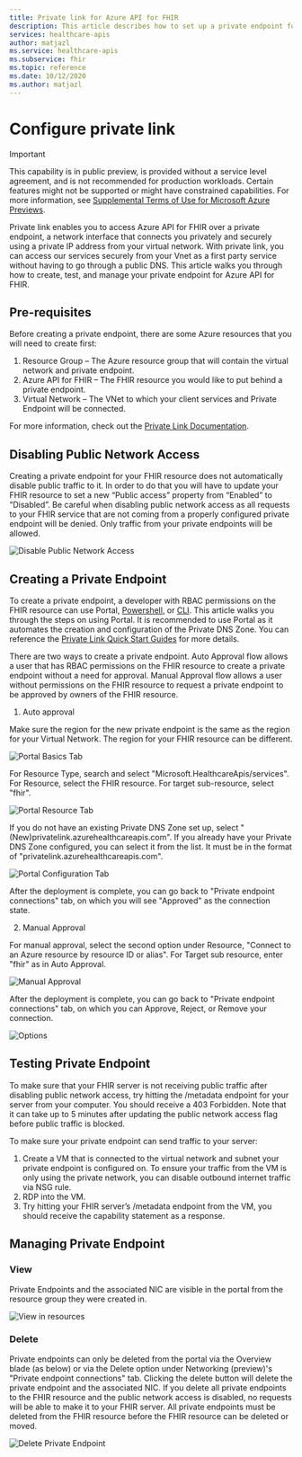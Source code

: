```yaml
---
title: Private link for Azure API for FHIR
description: This article describes how to set up a private endpoint for Azure API for FHIR services
services: healthcare-apis
author: matjazl
ms.service: healthcare-apis
ms.subservice: fhir
ms.topic: reference
ms.date: 10/12/2020
ms.author: matjazl
---
```


# Configure private link

> [!IMPORTANT]
> This capability is in public preview, is provided without a service level agreement, and is not recommended for production workloads. Certain features might not be supported or might have constrained capabilities. For more information, see [Supplemental Terms of Use for Microsoft Azure Previews](https://azure.microsoft.com/support/legal/preview-supplemental-terms/).

Private link enables you to access Azure API for FHIR over a private endpoint, a network interface that connects you privately and securely using a private IP address from your virtual network. With private link, you can access our services securely from your Vnet as a first party service without having to go through a public DNS. This article walks you through how to create, test, and manage your private endpoint for Azure API for FHIR.

## Pre-requisites

Before creating a private endpoint, there are some Azure resources that you will need to create first:

1. Resource Group – The Azure resource group that will contain the virtual network and private endpoint.
2. Azure API for FHIR – The FHIR resource you would like to put behind a private endpoint.
3. Virtual Network – The VNet to which your client services and Private Endpoint will be connected.

For more information, check out the [Private Link Documentation](https://docs.microsoft.com/azure/private-link/).

## Disabling Public Network Access

Creating a private endpoint for your FHIR resource does not automatically disable public traffic to it. In order to do that you will have to update your FHIR resource to set a new “Public access” property from “Enabled” to “Disabled”. Be careful when disabling public network access as all requests to your FHIR service that are not coming from a properly configured private endpoint will be denied. Only traffic from your private endpoints will be allowed.

![Disable Public Network Access](media/private-link/private-link-disable.png)

## Creating a Private Endpoint

To create a private endpoint, a developer with RBAC permissions on the FHIR resource can use Portal, [Powershell](https://docs.microsoft.com/azure/private-link/create-private-endpoint-powershell), or [CLI](https://docs.microsoft.com/azure/private-link/create-private-endpoint-cli). This article walks you through the steps on using Portal. It is recommended to use Portal as it automates the creation and configuration of the Private DNS Zone. You can reference the [Private Link Quick Start Guides](https://docs.microsoft.com/azure/private-link/create-private-endpoint-portal) for more details.

There are two ways to create a private endpoint. Auto Approval flow allows a user that has RBAC permissions on the FHIR resource to create a private endpoint without a need for approval. Manual Approval flow allows a user without permissions on the FHIR resource to request a private endpoint to be approved by owners of the FHIR resource.

1. Auto approval

Make sure the region for the new private endpoint is the same as the region for your Virtual Network. The region for your FHIR resource can be different.

![Portal Basics Tab](media/private-link/private-link-portal2.png)

For Resource Type, search and select "Microsoft.HealthcareApis/services". For Resource, select the FHIR resource. For target sub-resource, select "fhir".

![Portal Resource Tab](media/private-link/private-link-portal1.png)

If you do not have an existing Private DNS Zone set up, select "(New)privatelink.azurehealthcareapis.com". If you already have your Private DNS Zone configured, you can select it from the list. It must be in the format of "privatelink.azurehealthcareapis.com".

![Portal Configuration Tab](media/private-link/private-link-portal3.png)

After the deployment is complete, you can go back to "Private endpoint connections" tab, on which you will see "Approved" as the connection state.

2. Manual Approval

For manual approval, select the second option under Resource, "Connect to an Azure resource by resource ID or alias". For Target sub resource, enter "fhir" as in Auto Approval.

![Manual Approval](media/private-link/private-link-manual.png)

After the deployment is complete, you can go back to "Private endpoint connections" tab, on which you can Approve, Reject, or Remove your connection.

![Options](media/private-link/private-link-options.png)

## Testing Private Endpoint

To make sure that your FHIR server is not receiving public traffic after disabling public network access, try hitting the /metadata endpoint for your server from your computer. You should receive a 403 Forbidden. Note that it can take up to 5 minutes after updating the public network access flag before public traffic is blocked.

To make sure your private endpoint can send traffic to your server:

1. Create a VM that is connected to the virtual network and subnet your private endpoint is configured on. To ensure your traffic from the VM is only using the private network, you can disable outbound internet traffic via NSG rule.
2. RDP into the VM.
3. Try hitting your FHIR server’s /metadata endpoint from the VM, you should receive the capability statement as a response.

## Managing Private Endpoint

### View

Private Endpoints and the associated NIC are visible in the portal from the resource group they were created in.

![View in resources](media/private-link/private-link-view.png)

### Delete

Private endpoints can only be deleted from the portal via the Overview blade (as below) or via the Delete option under Networking (preview)'s "Private endpoint connections" tab. Clicking the delete button will delete the private endpoint and the associated NIC. If you delete all private endpoints to the FHIR resource and the public network access is disabled, no requests will be able to make it to your FHIR server. All private endpoints must be deleted from the FHIR resource before the FHIR resource can be deleted or moved.

![Delete Private Endpoint](media/private-link/private-link-delete.png)

